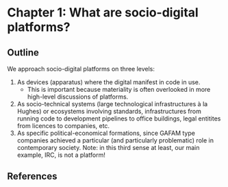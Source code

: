 # Chapter 1: What are socio-digital platforms?

## Outline

We approach socio-digital platforms on three levels:

1. As devices (apparatus) where the digital manifest in code in use.
   * This is important because materiality is often overlooked in more high-level discussions of platforms.
2. As socio-technical systems (large technological infrastructures à la Hughes) or ecosystems involving standards, infrastructures from running code to development pipelines to office buildings, legal entitites from licences to companies, etc.
3. As specific political-economical formations, since GAFAM type companies achieved a particular (and particularly problematic) role in contemporary society.  Note: in this third sense at least, our main example, IRC, is not a platform!

## References

